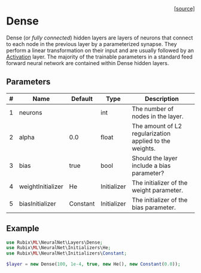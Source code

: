 <span style="float:right;"><a href="https://github.com/RubixML/ML/blob/master/src/NeuralNet/Layers/Dense.php">[source]</a></span>

# Dense
Dense (or *fully connected*) hidden layers are layers of neurons that connect to each node in the previous layer by a parameterized synapse. They perform a linear transformation on their input and are usually followed by an [Activation](activation.md) layer. The majority of the trainable parameters in a standard feed forward neural network are contained within Dense hidden layers.

## Parameters
| # | Name | Default | Type | Description |
|---|---|---|---|---|
| 1 | neurons | | int | The number of nodes in the layer. |
| 2 | alpha | 0.0 | float | The amount of L2 regularization applied to the weights. |
| 3 | bias | true | bool | Should the layer include a bias parameter? |
| 4 | weightInitializer | He | Initializer | The initializer of the weight parameter. |
| 5 | biasInitializer | Constant | Initializer | The initializer of the bias parameter. |

## Example
```php
use Rubix\ML\NeuralNet\Layers\Dense;
use Rubix\ML\NeuralNet\Initializers\He;
use Rubix\ML\NeuralNet\Initializers\Constant;

$layer = new Dense(100, 1e-4, true, new He(), new Constant(0.0));
```